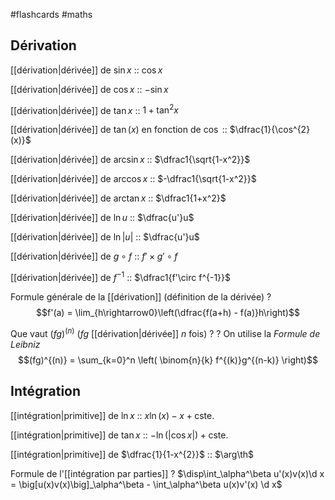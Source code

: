 #flashcards #maths

## Dérivation

[[dérivation|dérivée]] de $\sin x$ :: $\cos x$
<!--SR:!2022-11-19,107,272-->
[[dérivation|dérivée]] de $\cos x$ :: $-\sin x$
<!--SR:!2023-04-20,240,330-->
[[dérivation|dérivée]] de $\tan x$ :: $1 + \tan^2 x$
<!--SR:!2022-09-20,6,212-->
[[dérivation|dérivée]] de $\tan(x)$ en fonction de $\cos$ :: $\dfrac{1}{\cos^{2}(x)}$
<!--SR:!2023-02-21,171,280-->
[[dérivation|dérivée]] de $\arcsin x$ :: $\dfrac1{\sqrt{1-x^2}}$
<!--SR:!2022-10-01,69,252-->
[[dérivation|dérivée]] de $\arccos x$ :: $-\dfrac1{\sqrt{1-x^2}}$
<!--SR:!2022-09-29,67,252-->
[[dérivation|dérivée]] de $\arctan x$ :: $\dfrac1{1+x^2}$
<!--SR:!2022-09-20,33,230-->

[[dérivation|dérivée]] de $\ln u$ :: $\dfrac{u'}u$
<!--SR:!2023-07-20,311,332-->
[[dérivation|dérivée]] de $\ln |u|$ :: $\dfrac{u'}u$
<!--SR:!2023-01-28,158,292-->
[[dérivation|dérivée]] de $g\circ f$ :: $f'\times g'\circ f$
<!--SR:!2023-02-20,166,252-->
[[dérivation|dérivée]] de $f^{-1}$ :: $\dfrac1{f'\circ f^{-1}}$
<!--SR:!2023-03-09,192,312-->


Formule générale de la [[dérivation]]
(définition de la dérivée)
?
$$f'(a) = \lim_{h\rightarrow0}\left(\dfrac{f(a+h) - f(a)}h\right)$$
<!--SR:!2022-09-15,59,252-->


Que vaut $(fg)^{(n)}$ ($fg$ [[dérivation|dérivée]] $n$ fois) ?
?
On utilise la _Formule de Leibniz_
$$(fg)^{(n)} = \sum_{k=0}^n \left( \binom{n}{k} f^{(k)}g^{(n-k)} \right)$$
<!--SR:!2022-12-07,123,292-->


## Intégration

[[intégration|primitive]] de $\ln x$ :: $x\ln(x) - x + \text{cste.}$
<!--SR:!2022-09-16,24,227-->
[[intégration|primitive]] de $\tan x$ :: $-\ln(|\cos x|) + \text{cste.}$ 
<!--SR:!2022-09-25,26,207-->
[[intégration|primitive]] de $\dfrac{1}{1-x^{2}}$ :: $\arg\th$
<!--SR:!2022-09-15,1,143-->


Formule de l'[[intégration par parties]]
?
$\disp\int_\alpha^\beta u'(x)v(x)\d x = \big[u(x)v(x)\big]_\alpha^\beta - \int_\alpha^\beta u(x)v'(x) \d x$
<!--SR:!2023-05-29,272,332-->



